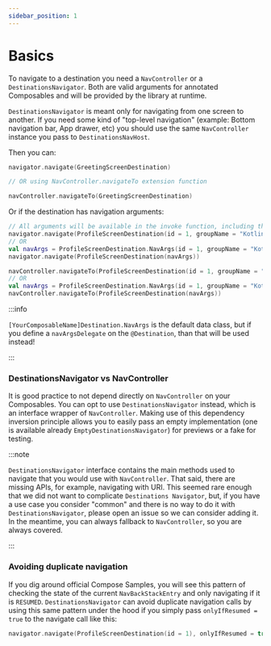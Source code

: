 ```yaml
---
sidebar_position: 1
---
```


# Basics 

To navigate to a destination you need a `NavController` or a `DestinationsNavigator`. Both are valid arguments for annotated Composables and will be provided by the library at runtime.

`DestinationsNavigator` is meant only for navigating from one screen to another. If you need some kind of "top-level navigation" (example: Bottom navigation bar, App drawer, etc) you should use the same `NavController` instance you pass to `DestinationsNavHost`.

Then you can:

```kotlin
navigator.navigate(GreetingScreenDestination)

// OR using NavController.navigateTo extension function

navController.navigateTo(GreetingScreenDestination)
```

Or if the destination has navigation arguments:

```kotlin
// All arguments will be available in the invoke function, including the default values
navigator.navigate(ProfileScreenDestination(id = 1, groupName = "Kotlin 4ever <3"))
// OR
val navArgs = ProfileScreenDestination.NavArgs(id = 1, groupName = "Kotlin 4ever <3")
navigator.navigate(ProfileScreenDestination(navArgs))
```

```kotlin
navController.navigateTo(ProfileScreenDestination(id = 1, groupName = "Kotlin 4ever <3"))
// OR
val navArgs = ProfileScreenDestination.NavArgs(id = 1, groupName = "Kotlin 4ever <3")
navController.navigateTo(ProfileScreenDestination(navArgs))
```

:::info

`[YourComposableName]Destination.NavArgs` is the default data class, but if you define a `navArgsDelegate` on the `@Destination`, than that will be used instead!

:::

### DestinationsNavigator vs NavController
It is good practice to not depend directly on `NavController` on your Composables. You can opt to use `DestinationsNavigator` instead, which is an interface wrapper of `NavController`. Making use of this dependency inversion principle allows you to easily pass an empty implementation (one is available already `EmptyDestinationsNavigator`) for previews or a fake for testing.

:::note

`DestinationsNavigator` interface contains the main methods used to navigate that you would use with `NavController`. That said, there are missing APIs, for example, navigating with URI. This seemed rare enough that we did not want to complicate `Destinations Navigator`, but, if you have a use case you consider "common" and there is no way to do it with `DestinationsNavigator`, please open an issue so we can consider adding it. In the meantime, you can always fallback to `NavController`, so you are always covered.

:::

### Avoiding duplicate navigation

If you dig around official Compose Samples, you will see this pattern of checking the state of the current `NavBackStackEntry` and only navigating if it is `RESUMED`. `DestinationsNavigator` can avoid duplicate navigation calls by using this same pattern under the hood if you simply pass `onlyIfResumed = true` to the navigate call like this:

```kotlin
navigator.navigate(ProfileScreenDestination(id = 1), onlyIfResumed = true)
```